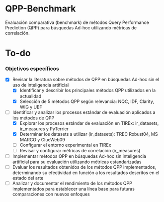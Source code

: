 # QPP-Benchmark
Evaluación comparativa (benchmark) de métodos Query Performance Prediction (QPP) para búsquedas Ad-hoc utilizando métricas de correlación.

# To-do

### Objetivos específicos

- [x] Revisar la literatura sobre métodos de QPP en búsquedas Ad-hoc sin el uso de inteligencia artificial
     - [x] Identificar y describir los principales métodos QPP utilizados en la actualidad
     - [x] Selección de 5 métodos QPP según relevancia: NQC, IDF, Clarity, WIG y UEF
- [ ] Identificar y analizar los procesos estándar de evaluación aplicados a los métodos de QPP
     - [x] Explorar los procesos estándar de evaluación en TIREx: ir_datasets, ir_measures y PyTerrier
     - [x] Determinar los datasets a utilizar (ir_datasets): TREC Robust04, MS MARCO y ClueWeb09
     - [ ] Configurar el entorno experimental en TIREx
     - [ ] Revisar y configurar métricas de correlación (ir_measures)
- [ ] Implementar métodos QPP en búsquedas Ad-hoc sin inteligencia artificial para su evaluación utilizando métricas estandarizadas
- [ ] Evaluar los resultados obtenidos de los métodos QPP implementados, determinando su efectividad en función a los resultados descritos en el estado del arte
- [ ] Analizar y documentar el rendimiento de los métodos QPP implementados para establecer una línea base para futuras comparaciones con nuevos enfoques
